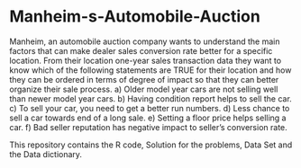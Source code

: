 # Manheim-s-Automobile-Auction
Manheim, an automobile auction company wants to understand the main factors that can make dealer sales conversion rate better for a specific location.
From their location one-year sales transaction data they want to know which of the following statements are TRUE for their location and how they can be ordered in terms of degree of impact so that they can better organize their sale process.
a) Older model year cars are not selling well than newer model year cars.
b) Having condition report helps to sell the car.
c) To sell your car, you need to get a better run numbers.
d) Less chance to sell a car towards end of a long sale.
e) Setting a floor price helps selling a car.
f) Bad seller reputation has negative impact to seller’s conversion rate.

This repository contains the R code, Solution for the problems, Data Set and the Data dictionary.


